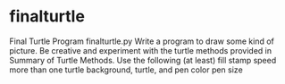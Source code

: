 # finalturtle
Final Turtle Program finalturtle.py Write a program to draw some kind of picture. Be creative and experiment with the turtle methods provided in Summary of Turtle Methods. Use the following (at least) fill stamp speed more than one turtle background, turtle, and pen color pen size
